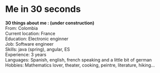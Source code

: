 # Me in 30 seconds   
<b>30 things about me : (under construction) </b>   
From: Colombia  
Current location: France   
Education: Electronic enginner  
Job: Software engineer  
Skills: java (spring), angular, ES    
Experience: 3 years  
Languages: Spanish, english, french speaking and a little bit of german  
Hobbies: Mathematics lover, theater, cooking, peintre, literature, hiking...     





